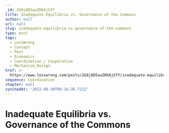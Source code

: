 ```yaml
---
_id: 2G8j8D5auZKKAjSfY
title: Inadequate Equilibria vs. Governance of the Commons
author: null
url: null
slug: inadequate-equilibria-vs-governance-of-the-commons
type: post
tags:
  - LessWrong
  - Concept
  - Post
  - Economics
  - Coordination_/ Cooperation
  - Mechanism_Design
href: >-
  https://www.lesswrong.com/posts/2G8j8D5auZKKAjSfY/inadequate-equilibria-vs-governance-of-the-commons
sequence: Coordination
chapter: null
synchedAt: '2022-08-30T08:16:36.721Z'
---
```

# Inadequate Equilibria vs. Governance of the Commons

